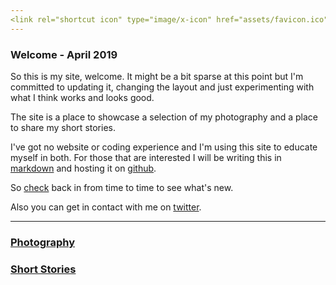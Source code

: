 ```yaml
---
<link rel="shortcut icon" type="image/x-icon" href="assets/favicon.ico">
---
```


### Welcome - April 2019
So this is my site, welcome. 
It might be a bit sparse at this point but I'm committed to updating it, changing the layout and just experimenting with what I think works and looks good. 

The site is a place to showcase a selection of my photography and a place to share my short stories.

I've got no website or coding experience and I'm using this site to educate myself in both. For those that are interested I will be writing this in [markdown](https://daringfireball.net/projects/markdown/) and hosting it on [github](https://github.com/dorianbrennan/beginnings "github"). 

So [check](about.md) back in from time to time to see what's new. 

Also you can get in contact with me on [twitter](https://twitter.com/dorian_brennan "twitter"). 

---


### [Photography](photography/photography.md)

### [Short Stories](stories/shortstories.md)
